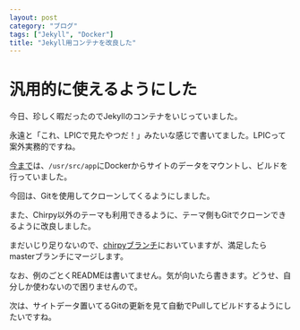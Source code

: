 ```yaml
---
layout: post
category: "ブログ"
tags: ["Jekyll", "Docker"]
title: "Jekyll用コンテナを改良した"
---
```


# 汎用的に使えるようにした
今日、珍しく暇だったのでJekyllのコンテナをいじっていました。

永遠と「これ、LPICで見たやつだ！」みたいな感じで書いてました。LPICって案外実務的ですね。

[今まで](https://github.com/JO3QMA/docker-jekyll/tree/b370303585110f6b217b9bb62b9f65948730a179)は、`/usr/src/app`にDockerからサイトのデータをマウントし、ビルドを行っていました。

今回は、Gitを使用してクローンしてくるようにしました。

また、Chirpy以外のテーマも利用できるように、テーマ側もGitでクローンできるように改良しました。

まだいじり足りないので、[chirpyブランチ](https://github.com/JO3QMA/docker-jekyll/tree/chirpy)においていますが、満足したらmasterブランチにマージします。

なお、例のごとくREADMEは書いてません。気が向いたら書きます。どうせ、自分しか使わないので困りませんので。

次は、サイトデータ置いてるGitの更新を見て自動でPullしてビルドするようにしたいですね。